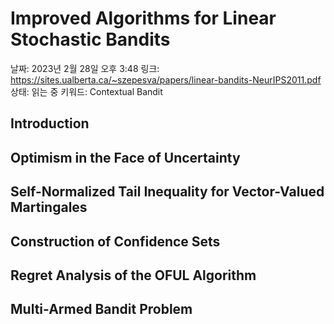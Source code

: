 # Improved Algorithms for Linear Stochastic Bandits

날짜: 2023년 2월 28일 오후 3:48
링크: https://sites.ualberta.ca/~szepesva/papers/linear-bandits-NeurIPS2011.pdf
상태: 읽는 중
키워드: Contextual Bandit

## Introduction

## Optimism in the Face of Uncertainty

## Self-Normalized Tail Inequality for Vector-Valued Martingales

## Construction of Confidence Sets

## Regret Analysis of the OFUL Algorithm

## Multi-Armed Bandit Problem
